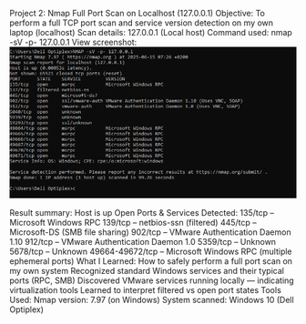 Project 2: Nmap Full Port Scan on Localhost (127.0.0.1)
Objective: To perform a full TCP port scan and service version detection on my own laptop (localhost)
Scan details: 127.0.0.1 (Local host)
Command used: nmap -sV -p- 127.0.0.1
View screenshot:![localhost_scan](Screenshot%202025-06-15%20074401.png)

Result summary: Host is up
Open Ports & Services Detected:
135/tcp – Microsoft Windows RPC
139/tcp – netbios-ssn (filtered)
445/tcp – Microsoft-DS (SMB file sharing)
902/tcp – VMware Authentication Daemon 1.10
912/tcp – VMware Authentication Daemon 1.0
5359/tcp – Unknown
5678/tcp – Unknown
49664-49672/tcp – Microsoft Windows RPC (multiple ephemeral ports)
What I Learned:
How to safely perform a full port scan on my own system
Recognized standard Windows services and their typical ports (RPC, SMB)
Discovered VMware services running locally — indicating virtualization tools
Learned to interpret filtered vs open port states
Tools Used:
Nmap version: 7.97 (on Windows)
System scanned: Windows 10 (Dell Optiplex)











